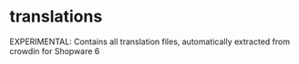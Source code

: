 # translations
EXPERIMENTAL: Contains all translation files, automatically extracted from crowdin for Shopware 6
